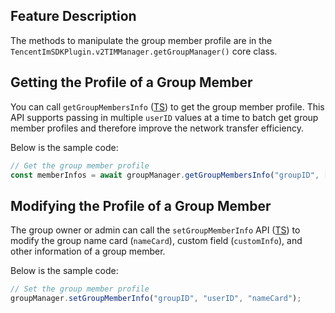 ## Feature Description

The methods to manipulate the group member profile are in the `TencentImSDKPlugin.v2TIMManager.getGroupManager()` core class.

[](id:getGroupMembersInfo)

## Getting the Profile of a Group Member

You can call `getGroupMembersInfo` ([TS](https://comm.qq.com/im/doc/RN/en/Api/V2TIMGroupManager/getGroupMembersInfo.html)) to get the group member profile. This API supports passing in multiple `userID` values at a time to batch get group member profiles and therefore improve the network transfer efficiency.

Below is the sample code:

```javascript
// Get the group member profile
const memberInfos = await groupManager.getGroupMembersInfo("groupID", ["id1"]);
```

[](id:setGroupMemberInfo)

## Modifying the Profile of a Group Member

The group owner or admin can call the `setGroupMemberInfo` API ([TS](https://comm.qq.com/im/doc/RN/en/Api/V2TIMGroupManager/setGroupMemberInfo.html)) to modify the group name card (`nameCard`), custom field (`customInfo`), and other information of a group member.

Below is the sample code:

```javascript
// Set the group member profile
groupManager.setGroupMemberInfo("groupID", "userID", "nameCard");
```


